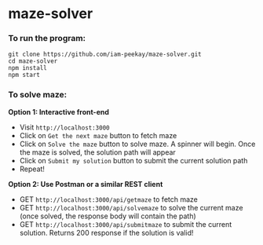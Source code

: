 # maze-solver

### To run the program:
```
git clone https://github.com/iam-peekay/maze-solver.git
cd maze-solver
npm install
npm start
```

### To solve maze:
__Option 1: Interactive front-end__
- Visit ```http://localhost:3000```
- Click on ```Get the next maze``` button to fetch maze
- Click on ```Solve the maze``` button to solve maze. A spinner will begin. Once the maze is solved, the solution path will appear
- Click on ```Submit my solution``` button to submit the current solution path
- Repeat!

__Option 2: Use Postman or a similar REST client__
- GET ```http://localhost:3000/api/getmaze``` to fetch maze
- GET ```http://localhost:3000/api/solvemaze``` to solve the current maze (once solved, the response body will contain the path)
- GET ```http://localhost:3000/api/submitmaze``` to submit the current solution. Returns 200 response if the solution is valid!

